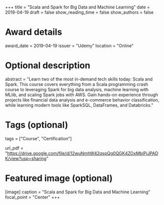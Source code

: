 +++
title = "Scala and Spark for Big Data and Machine Learning"
date = 2019-04-19
draft = false
show_reading_time = false
show_authors = false

# Award details
award_date = 2019-04-19
issuer = "Udemy"
location = "Online"

# Optional description
abstract = "Learn two of the most in-demand tech skills today: Scala and Spark. This course covers everything from a Scala programming crash course to leveraging Spark for big data analysis, machine learning with MLlib, and scaling Spark jobs with AWS. Gain hands-on experience through projects like financial data analysis and e-commerce behavior classification, while learning modern tools like SparkSQL, DataFrames, and Databricks."

# Tags (optional)
tags = ["Course", "Certification"]

url_pdf = "https://drive.google.com/file/d/12wuNmhW42qspQg0QGK4ZOxMbiPiJPADK/view?usp=sharing"

# Featured image (optional)
[image]
  caption = "Scala and Spark for Big Data and Machine Learning"
  focal_point = "Center"
+++
